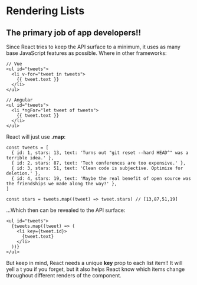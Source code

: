 # Rendering Lists

## The primary job of app developers!!


Since React tries to keep the API surface to a minimum, it uses as many base JavaScript features as possible. Where in other frameworks:

```
// Vue
<ul id="tweets">
  <li v-for="tweet in tweets">
    {{ tweet.text }}
  </li>
</ul>

// Angular
<ul id="tweets">
  <li *ngFor="let tweet of tweets">
    {{ tweet.text }}
  </li>
</ul>
```


React will just use **.map**:

```
const tweets = [
  { id: 1, stars: 13, text: 'Turns out "git reset --hard HEAD^" was a terrible idea.' },
  { id: 2, stars: 87, text: 'Tech conferences are too expensive.' },
  { id: 3, stars: 51, text: 'Clean code is subjective. Optimize for deletion.' },
  { id: 4, stars: 19, text: 'Maybe the real benefit of open source was the friendships we made along the way?' },
]

const stars = tweets.map((tweet) => tweet.stars) // [13,87,51,19]
```


...Which then can be revealed to the API surface:

```
<ul id="tweets">
  {tweets.map((tweet) => (
    <li key={tweet.id}>
      {tweet.text}
    </li>
  ))}
</ul>
```

But keep in mind, React needs a unique **key** prop to each list item!! It will yell a t you if you forget, but it also helps React know which items change throughout different renders of the component.
